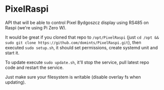 # PixelRaspi

API that will be able to control Pixel Bydgoszcz display using RS485 on Raspi (we're using Pi Zero W).

It would be great if you cloned that repo to `/opt/PixelRaspi` (just `cd /opt && sudo git clone https://github.com/domints/PixelRaspi.git`), then executed `sudo setup.sh`, it should set permissions, create systemd unit and start it.

To update execute `sudo update.sh`, it'll stop the service, pull latest repo code and restart the service.

Just make sure your filesystem is writable (disable overlay fs when updating).